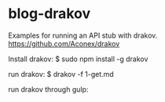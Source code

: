 # blog-drakov

Examples for running an API stub with drakov.
https://github.com/Aconex/drakov

Install drakov:
$ sudo npm install -g drakov

run drakov:
$ drakov -f 1-get.md

run drakov through gulp:

